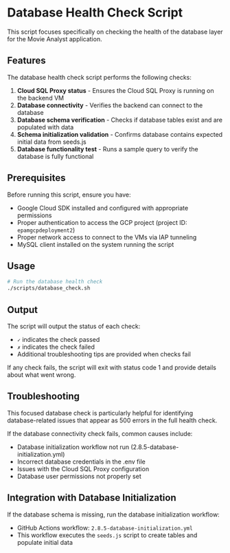 # Database Health Check Script

This script focuses specifically on checking the health of the database layer for the Movie Analyst application.

## Features

The database health check script performs the following checks:

1. **Cloud SQL Proxy status** - Ensures the Cloud SQL Proxy is running on the backend VM
2. **Database connectivity** - Verifies the backend can connect to the database
3. **Database schema verification** - Checks if database tables exist and are populated with data
4. **Schema initialization validation** - Confirms database contains expected initial data from seeds.js
5. **Database functionality test** - Runs a sample query to verify the database is fully functional

## Prerequisites

Before running this script, ensure you have:

- Google Cloud SDK installed and configured with appropriate permissions
- Proper authentication to access the GCP project (project ID: `epamgcpdeployment2`)
- Proper network access to connect to the VMs via IAP tunneling
- MySQL client installed on the system running the script

## Usage

```bash
# Run the database health check
./scripts/database_check.sh
```

## Output

The script will output the status of each check:
- `✓` indicates the check passed
- `✗` indicates the check failed
- Additional troubleshooting tips are provided when checks fail

If any check fails, the script will exit with status code 1 and provide details about what went wrong.

## Troubleshooting

This focused database check is particularly helpful for identifying database-related issues that appear as 500 errors in the full health check. 

If the database connectivity check fails, common causes include:
- Database initialization workflow not run (2.8.5-database-initialization.yml)
- Incorrect database credentials in the .env file
- Issues with the Cloud SQL Proxy configuration
- Database user permissions not properly set

## Integration with Database Initialization

If the database schema is missing, run the database initialization workflow:
- GitHub Actions workflow: `2.8.5-database-initialization.yml`
- This workflow executes the `seeds.js` script to create tables and populate initial data
